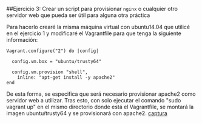 ##Ejercicio 3: Crear un script para provisionar `nginx` o cualquier otro servidor web que pueda ser útil para alguna otra práctica

Para hacerlo crearé la misma máquina virtual con ubuntu14.04 que utilicé en el ejercicio 1 y modificaré el Vagrantfile para que tenga la siguiente información:

```
Vagrant.configure("2") do |config|
 
  config.vm.box = "ubuntu/trusty64"

  config.vm.provision "shell",
	inline: "apt-get install -y apache2"
end
```

De esta forma, se especifica que será necesario provisionar apache2 como servidor web a utilizar. Tras esto, con solo ejecutar el comando "sudo vagrant up" en el mismo directorio donde está el Vagrantfile, se montará la imagen ubuntu/trusty64 y se provisionará con apache2. [captura](https://github.com/manuelbr/ejercicios_CC/tree/master/tema_3/ejercicio3/capturas/ej3_1.png)
